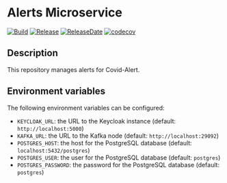 # Alerts Microservice
[![Build](https://github.com/Covid-Alert-Microservices/alerts/actions/workflows/build.yaml/badge.svg)](https://github.com/Covid-Alert-Microservices/alerts/actions/workflows/build.yaml) [![Release](https://img.shields.io/github/v/release/Covid-Alert-Microservices/alerts)](https://github.com/Covid-Alert-Microservices/alerts/tags) [![ReleaseDate](https://img.shields.io/github/release-date/Covid-Alert-Microservices/alerts)](https://github.com/Covid-Alert-Microservices/alerts/tags) [![codecov](https://codecov.io/gh/Covid-Alert-Microservices/alerts/branch/master/graph/badge.svg?token=SYQ9Q1OYP0)](https://codecov.io/gh/Covid-Alert-Microservices/alerts)

## Description
This repository manages alerts for Covid-Alert.

## Environment variables

The following environment variables can be configured:
- `KEYCLOAK_URL`: the URL to the Keycloak instance (default: `http://localhost:5000`)
- `KAFKA_URL`: the URL to the Kafka node (default: `http://localhost:29092`)
- `POSTGRES_HOST`: the host for the PostgreSQL database (default: `localhost:5432/postgres`)
- `POSTGRES_USER`: the user for the PostgreSQL database (default: `postgres`)
- `POSTGRES_PASSWORD`: the password for the PostgreSQL database (default: `postgres`)